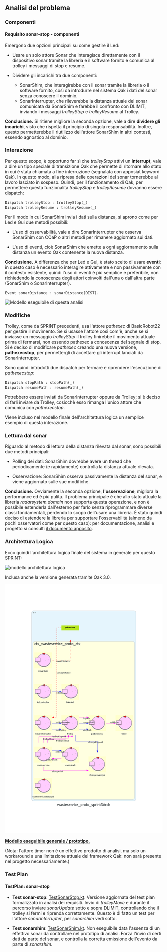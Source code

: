 ## Analisi del problema

### Componenti

#### Requisito **sonar-stop** - componenti

Emergono due opzioni principali su come gestire il Led:

- Usare un solo attore Sonar che interagisce direttamente con il dispositivo sonar tramite la libreria e il software fornito e comunica al trolley i messaggi di stop e resume.

- Dividere gli incarichi tra due componenti:
    - SonarShim, che interagirebbe con il sonar tramite la libreria o il
    software fornito, così da introdurre nel sistema Qak i dati del sonar senza conoscere il dominio.
    - SonarInterrupter, che rileverebbe la distanza attuale del sonar comunicata da SonarShim e farebbe il confronto con DLIMIT, inviando i messaggi *trolleyStop* e *trolleyResume* al Trolley.

**Conclusione.** Si ritiene migliore la seconda opzione, vale a dire **dividere gli incarichi**, visto che rispetta il principio di singola responsabilità. Inoltre, questo permetterebbe il riutilizzo dell'attore SonarShim in altri contesti, essendo agnostico al dominio.

### Interazione

Per questo scopo, è opportuno far sì che *trolleyStop* attivi un **interrupt**, vale a dire un tipo speciale di transizione Qak che permette di ritornare allo stato in cui è stata chiamata a fine interruzione (segnalata con apposiat keyword Qak). In questo modo, alla ripresa delle operazioni del sonar tornerebbe al lavoro lasciato in sospeso. Quindi, per il funzionamento di Qak, per permettere questa funzionalità *trolleyStop* e *trolleyResume* dovranno essere dispatch:

```
Dispatch trolleyStop : trolleyStop(_)
Dispatch trolleyResume : trolleyResume(_)
```

Per il modo in cui SonarShim invia i dati sulla distanza, si aprono come per Led e Gui due metodi possibili:

- L'uso di osservabilità, vale a dire SonarInterrupter che osserva SonarShim con COaP o altri metodi per rimanere aggiornato sui dati.

- L'uso di eventi, cioè SonarShim che emette a ogni aggiornamento sulla distanza un evento Qak contenente la nuova distanza.

**Conclusione.** A differenza che per Led e Gui, è stato scelto di usare **eventi**: in questo caso è necessario interagire attivamente e non passivamente con il contesto esistente, quindi l'uso di eventi è più semplice e preferibile, non richiedendo la conoscenza degli attori coinvolti dall'una o dall'altra parte (SonarShim o SonarInterrupter).

```
Event sonarDistance : sonarDistance(DIST).
```

![Modello eseguibile di questa analisi](../model.problema/src/pro_sonar_stop.qak)

### Modifiche

Trolley, come da SPRINT precedenti, usa l'attore *pathexec* di BasicRobot22 per gestire il movimento. Se si usasse l'attore così com'è, anche se si inviasse un messaggio *trolleyStop* il trolley finirebbe il movimento attuale prima di fermarsi, non essendo pathexec a conoscenza del segnale di stop. Si è deciso di modificare *pathexec* creando una nuova versione, **pathexecstop**, per permettergli di accettare gli interrupt lanciati da SonarInterrupter.

Sono quindi introdotti due dispatch per fermare e riprendere l'esecuzione di *pathexecstop*:

```
Dispatch stopPath : stopPath(_)
Dispatch resumePath : resumePath(_)
```

Potrebbero essere inviati da SonarInterrupter oppure da Trolley; si è deciso di farli inviare da Trolley, cosicchè esso rimanga l'unico attore che comunica con *pathexecstop*.

Viene incluso nel modello finale dell'architettura logica un semplice esempio di questa interazione.

### Lettura dal sonar

Riguardo al metodo di lettura della distanza rilevata dal sonar, sono possibili due metodi principali:

- Polling dei dati: SonarShim dovrebbe avere un thread che periodicamente (e rapidamente) controlla la distanza attuale rilevata.

- Osservazione: SonarShim osserva passivamente la distanza del sonar, e viene aggiornato sulle sue modifiche.

**Conclusione.** Ovviamente la seconda opzione, **l'osservazione**, migliora la performance ed è più pulita. Il problema principale è che allo stato attuale la libreria *radarsystem.domain* non supporta questa operazione, e non è possibile estenderla dall'esterno per farlo senza riprogrammare diverse classi fondamentali, perdendo lo scopo dell'usare una libreria. È stato quindi deciso di estendere la libreria per supportare l'osservabilità (almeno da pochi osservatori come per questo caso): per documentazione, analisi e progetto si consulti [il documento apposito](./radarSystem.domain_edits.md).

### Architettura Logica

Ecco quindi l'architettura logica finale del sistema in generale per questo SPRINT:

![modello architettura logica](img/sprint3_pro_arch.jpg)

Inclusa anche la versione generata tramite Qak 3.0.

![modello architettura logica qak](../wasteservice.prototype/wasteservice_proto_sprint3arch.png)

[**Modello eseguibile generale / prototipo.**](../wasteservice.prototype/src/prototype_sprint3.qak)

(Nota: l'attore timer non è un effettivo prodotto di analisi, ma solo un workaround a una limitazione attuale del framework Qak: non sarà presente nel progetto necessariamente.)

### Test Plan

#### TestPlan: sonar-stop

- **Test sonar-stop**: [TestSonarStop.kt](../wasteservice.prototype/test/it/unibo/TestSonarStop.kt). Versione aggiornata del test plan formalizzato in analisi dei requisiti. Invio di *trolleyMove* e durante il percorso inviare *sonarUpdate* sotto e sopra DLIMIT, controllando che il trolley si fermi e riprenda correttamente. Questo è di fatto un test per l'attore *sonarinterrupter*, per *sonarshim* vedi sotto.

- **Test sonarshim**: [TestSonarShim.kt](../wasteservice.prototype/test-disabled/TestSonarShim.kt). Non eseguibile data l'assenza di un effettivo sonar da controllare nel prototipo di analisi. Forza l'invio di certi dati da parte del sonar, e controlla la corretta emissione dell'evento da parte di *sonarshim*.
